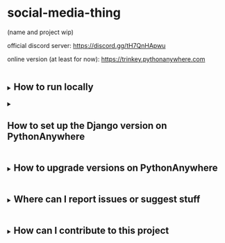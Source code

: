 # social-media-thing
(name and project wip)

official discord server: https://discord.gg/tH7QnHApwu

online version (at least for now): https://trinkey.pythonanywhere.com

<details>
  <summary><h2 style="display: inline-block">How to run locally</summary>

  1. Clone the github repo or download the files
  2. With python, install the needed libraries (`python3 -m pip install --upgrade django django-ninja`, `py -m ...` on windows)
  3. Create the `_api_keys.py` file:
      ```bash
      touch ~/social-media-thing/smiggins/_server_module/_api_keys.py
      echo "auth_key = b'some random text this can be anything'" > ~/social-media-thing/smiggins/_server_module/_api_keys.py
      ```
      if you're on Windows then fuck you figure it out yourself
  4. In the folder REPO_BASE/smiggins run the command `python3 manage.py migrate` (`py ...` for windows)
  5. Then, to start the server, run `python3 manage.py runserver` (`py ...` on windows still). If you want to start the server but already have the files, just do this step again. When updating versions, repeat step four too assuming you don't delete the `_api_keys.py` file, then you'd have to do step three again too.
</details>

<details>
  <summary><h2 style="display: inline-block">How to set up the Django version on PythonAnywhere</h2></summary>

  1. Create a venv (the name can be anything). if you already have one feel free to skip this step
      ```bash
      mkvirtualenv VENV_NAME --python=/usr/bin/python3.10 # the VENV_NAME can be anything
      ```

  2. On the webapp setup page, create a new webapp. If you already have one, delete it and recreate it if it has a different config. You should click the following buttons in this order:
      - Add a new web app
      - Next
      - Manual configuration
      - Python 3.X (it doesn't matter)
      - Next

  3. On the webapp dashboard, in the "Virtualenv" section, you are going to want to enter the path to your venv. It should be `/home/USERNAME/.virtualenvs/VENV_NAME`.

  4. Click the "Start a console on this virtualenv" button to create a console in the venv. Then install needed libraries.
      ```bash
      python -m pip install --upgrade pip
      python -m pip install --upgrade django django-ninja
      ```

  5. Clone the github repo
      ```bash
      cd ~
      git clone https://github.com/trinkey/social-media-thing.git
      # Optional: Change branch
      git switch branch-name
      ```

  6. Open the file at `/var/www/USERNAME_pythonanywhere_com.wgsi.py` and put the following python code, replacing "USERNAME" with your PythonAnywhere username:
      ```py
      import os
      import sys

      path = '/home/USERNAME/social-media-thing/smiggins'
      if path not in sys.path:
          sys.path.append(path)

      os.environ['DJANGO_SETTINGS_MODULE'] = 'smiggins.settings'

      from django.core.wsgi import get_wsgi_application
      application = get_wsgi_application()
      ```

  7. Back on the webapp dashboard, in the "Static Files" section, make an entry for `/static/` with the path set to `/home/USERNAME/social-media-thing/smiggins/collected-static`

  8. In the file at `/home/USERNAME/social-media-thing/smiggins/smiggins/settings.py`, make sure the following settings are set:
      - debug: `False`

  9. Create the `_api_keys.py` file:
      ```bash
      touch ~/social-media-thing/smiggins/_server_module/_api_keys.py
      echo "auth_key = b'some random text this can be anything'" > ~/social-media-thing/smiggins/_server_module/_api_keys.py
      ```

  10. In your venv console, run the following commands to create the database and setup the static files:
      ```bash
      cd ~/social-media-thing/smiggins
      python manage.py collectstatic
      python manage.py migrate
      ```
</details>

<details>
  <summary><h2 style="display: inline-block">How to upgrade versions on PythonAnywhere</summary>

  To clone the newest version, do the following commands in the `~/social-media-thing` folder:
  ```bash
  git stash
  git pull
  git stash pop
  ```

  Then, in the venv console, run these commands in the `~/social-media-thing/smiggins` folder:
  ```bash
  python manage.py collectstatic
  python manage.py migrate
  ```

  Then, just restart the server from the webapp dashboard!
</details>

<details>
  <summary><h2 style="display: inline-block">Where can I report issues or suggest stuff</summary>

  go to the [issues tab](https://github.com/trinkey/social-media-thing) and make a new issue (make sure you're logged in with github)
</details>

<details>
  <summary><h2 style="display: inline-block">How can I contribute to this project</h2></summary>

  if there is a specific thing you want to do, you can make an issue (if a duplicate doesn't already exist) and then
  assign yourself if you can. (if you can't assign yourself as you're not a contributor, you can make a comment on it
  stating that you are going to do it)

  once you finish programming you can create a new fork with your code and then make a pull request with it.

  if you have contributed a lot to this project, you can message me on any platform that i use (email: asdfjkltrinketio@gmail.com,
  discord: `@trinkey_`, twitter: `@trinkey_2`) and let me know your github username and stuff that you have worked on and i'll consider
  adding you to the repository
</details>
